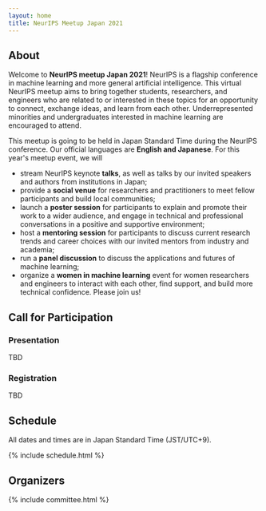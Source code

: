 ```yaml
---
layout: home
title: NeurIPS Meetup Japan 2021
---
```


## About

Welcome to **NeurIPS meetup Japan 2021**!
NeurIPS is a flagship conference in machine learning and more general artificial intelligence.
This virtual NeurIPS meetup aims to bring together students, researchers, and engineers who are related to or interested in these topics for an opportunity to connect, exchange ideas, and learn from each other.
Underrepresented minorities and undergraduates interested in machine learning are encouraged to attend.

This meetup is going to be held in Japan Standard Time during the NeurIPS conference.
Our official languages are **English and Japanese**.
For this year's meetup event, we will 
- stream NeurIPS keynote **talks**, as well as talks by our invited speakers and authors from institutions in Japan;
- provide a **social venue** for researchers and practitioners to meet fellow participants and build local communities;
- launch a **poster session** for participants to explain and promote their work to a wider audience, and engage in technical and professional conversations in a positive and supportive environment;
- host a **mentoring session** for participants to discuss current research trends and career choices with our invited mentors from industry and academia;
- run a **panel discussion** to discuss the applications and futures of machine learning;
- organize a **women in machine learning** event for women researchers and engineers to interact with each other, find support, and build more technical confidence.
Please join us!

## Call for Participation

### Presentation

TBD

### Registration

TBD

## Schedule

All dates and times are in Japan Standard Time (JST/UTC+9).

{% include schedule.html %}

## Organizers

{% include committee.html %}
